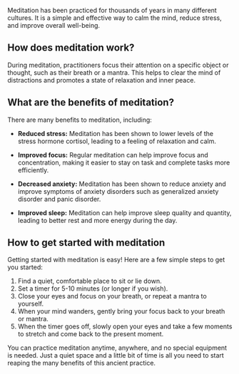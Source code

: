 <!-- 
    Title: The Benefits of Meditation
    Author: ChatGPT
    Published: 2023-01-02 
    Categories: Nutzungsszenarien
    Thumbnail: https://placekitten.com/720/500
-->

Meditation has been practiced for thousands of years in many different cultures. It is a simple and effective way to calm the mind, reduce stress, and improve overall well-being.

## How does meditation work?

During meditation, practitioners focus their attention on a specific object or thought, such as their breath or a mantra. This helps to clear the mind of distractions and promotes a state of relaxation and inner peace.

## What are the benefits of meditation?

There are many benefits to meditation, including:

- **Reduced stress:** Meditation has been shown to lower levels of the stress hormone cortisol, leading to a feeling of relaxation and calm.

- **Improved focus:** Regular meditation can help improve focus and concentration, making it easier to stay on task and complete tasks more efficiently.

- **Decreased anxiety:** Meditation has been shown to reduce anxiety and improve symptoms of anxiety disorders such as generalized anxiety disorder and panic disorder.

- **Improved sleep:** Meditation can help improve sleep quality and quantity, leading to better rest and more energy during the day.

## How to get started with meditation

Getting started with meditation is easy! Here are a few simple steps to get you started:

1. Find a quiet, comfortable place to sit or lie down.
2. Set a timer for 5-10 minutes (or longer if you wish).
3. Close your eyes and focus on your breath, or repeat a mantra to yourself.
4. When your mind wanders, gently bring your focus back to your breath or mantra.
5. When the timer goes off, slowly open your eyes and take a few moments to stretch and come back to the present moment.

You can practice meditation anytime, anywhere, and no special equipment is needed. Just a quiet space and a little bit of time is all you need to start reaping the many benefits of this ancient practice.
